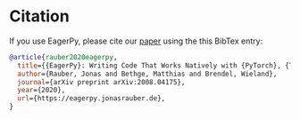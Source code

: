 # Citation

If you use EagerPy, please cite our [paper](https://arxiv.org/abs/2008.04175) using the this BibTex entry:

```bibtex
@article{rauber2020eagerpy,
  title={{EagerPy}: Writing Code That Works Natively with {PyTorch}, {TensorFlow}, {JAX}, and {NumPy}},
  author={Rauber, Jonas and Bethge, Matthias and Brendel, Wieland},
  journal={arXiv preprint arXiv:2008.04175},
  year={2020},
  url={https://eagerpy.jonasrauber.de},
}
```

